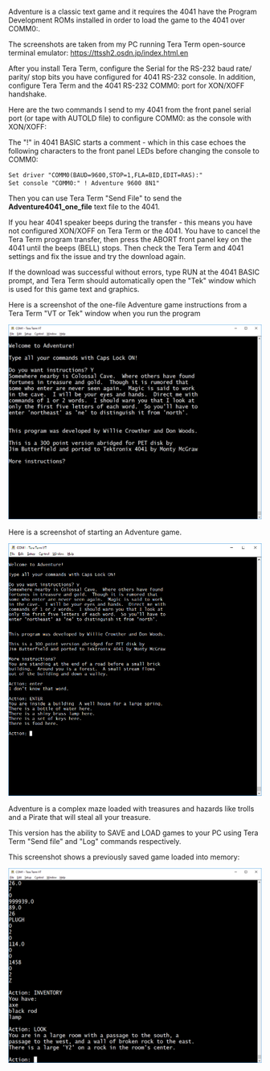 Adventure is a classic text game and it requires the 4041 have the Program Development ROMs installed in order to load the game to the 4041 over COMM0:.

The screenshots are taken from my PC running Tera Term open-source terminal emulator:
https://ttssh2.osdn.jp/index.html.en

After you install Tera Term, configure the Serial for the RS-232 baud rate/ parity/ stop bits you have configured for 4041 RS-232 console.
In addition, configure Tera Term and the 4041 RS-232 COMM0: port for XON/XOFF handshake.

Here are the two commands I send to my 4041 from the front panel serial port (or tape with AUTOLD file) to configure COMM0: as the console with XON/XOFF:

The "!" in 4041 BASIC starts a comment - which in this case echoes the following characters to the front panel LEDs before changing the console to COMM0:
```
Set driver "COMM0(BAUD=9600,STOP=1,FLA=BID,EDIT=RAS):"
Set console "COMM0:" ! Adventure 9600 8N1"
```

Then you can use Tera Term "Send File" to send the **Adventure4041_one_file** text file to the 4041.  

If you hear 4041 speaker beeps during the transfer - this means you have not configured XON/XOFF on Tera Term or the 4041.  You have to cancel the Tera Term program transfer, then press the ABORT front panel key on the 4041 until the beeps (BELL) stops.  Then check the Tera Term and 4041 settings and fix the issue and try the download again.

If the download was successful without errors, type RUN at the 4041 BASIC prompt, and Tera Term should automatically open the "Tek" window which is used for this game text and graphics. 

Here is a screenshot of the one-file Adventure game instructions from a Tera Term "VT or Tek" window when you run the program

![Adventure Instructions](./Adventure%20instructions%20page%201.png)

Here is a screenshot of starting an Adventure game.

![Adventure game](./New%20Game.png)

Adventure is a complex maze loaded with treasures and hazards like trolls and a Pirate that will steal all your treasure.

This version has the ability to SAVE and LOAD games to your PC using Tera Term "Send file" and "Log" commands respectively.

This screenshot shows a previously saved game loaded into memory:

![Adventure Load game](./Adventure%20LOAD%20saved%20game.png)

